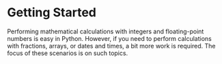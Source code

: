# Getting Started

Performing mathematical calculations with integers and floating-point numbers is easy in Python. However, if you need to perform calculations with fractions, arrays, or dates and times, a bit more work is required. The focus of these scenarios is on such topics.